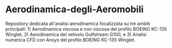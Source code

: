 # Aerodinamica-degli-Aeromobili
 Repository dedicata all'analisi aerodinamica focalizzata su tre ambiti principali: 1) Aerodinamica viscosa e non viscosa del profilo BOEING KC-135 Winglet, 2) Aerodinamica del velivolo Gulfstream G100, e 3) Analisi numerica CFD con Ansys del profilo BOEING KC-135 Winglet.
